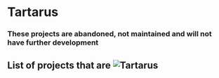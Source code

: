 # Tartarus

### These projects are abandoned, not maintained and will not have further development

## List of projects that are ![Tartarus](https://img.shields.io/badge/Status-tartarus-red.svg)
